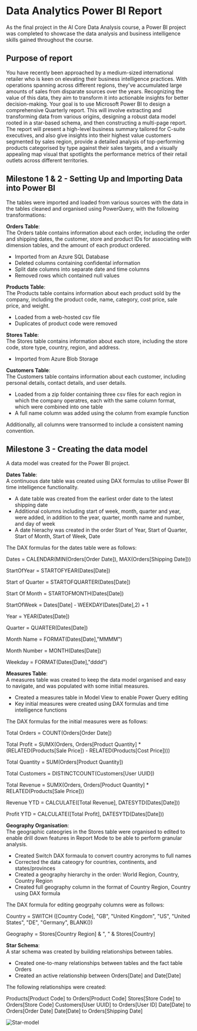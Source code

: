 # Data Analytics Power BI Report
As the final project in the AI Core Data Analysis course, a Power BI project was completed to showcase the data analysis 
and business intelligence skills gained throughout the course. 

## Purpose of report
You have recently been approached by a medium-sized international retailer who is keen on elevating their business intelligence practices. With operations spanning across different regions, they've accumulated large amounts of sales from disparate sources over the years.
Recognizing the value of this data, they aim to transform it into actionable insights for better decision-making. Your goal is to use Microsoft Power BI to design a comprehensive Quarterly report. This will involve extracting and transforming data from various origins, designing a robust data model rooted in a star-based schema, and then constructing a multi-page report.
The report will present a high-level business summary tailored for C-suite executives, and also give insights into their highest value customers segmented by sales region, provide a detailed analysis of top-performing products categorised by type against their sales targets, and a visually appealing map visual that spotlights the performance metrics of their retail outlets across different territories.

## Milestone 1 & 2 - Setting Up and Importing Data into Power BI
The tables were imported and loaded from various sources with the data in the tables cleaned and organised using PowerQuery, with the following transformations: 

**Orders Table**: \
The Orders table contains information about each order, including the order and shipping dates, the customer, store and product IDs for associating with dimension tables, and the amount of each product ordered.
- Imported from an Azure SQL Database
- Deleted columns containing confidental information
- Split date columns into separate date and time columns
- Removed rows which contained null values

**Products Table**:\
The Products table contains information about each product sold by the company, including the product code, name, category, cost price, sale price, and weight.
- Loaded from a web-hosted csv file
- Duplicates of product code were removed

**Stores Table**:\
The Stores table contains information about each store, including the store code, store type, country, region, and address.
- Imported from Azure Blob Storage

**Customers Table**:\
The Customers table contains information about each customer, including personal details, contact details, and user details. 
- Loaded from a zip folder containing three csv files for each region in which the company operatres, each with the same column format, which were combined into one table
- A full name column was added using the column from example function

Additionally, all columns were transormed to include a consistent naming convention.

## Milestone 3 - Creating the data model
A data model was created for the Power BI project.

**Dates Table**:\
A continuous date table was created using DAX formulas to utilise Power BI time intelligence functionality.
- A date table was created from the earliest order date to the latest shipping date
- Additional columns including start of week, month, quarter and year, were added, in addition to the year, quarter, month name and number, and day of week
- A date hierachy was created in the order Start of Year, Start of Quarter, Start of Month, Start of Week, Date

The DAX formulas for the dates table were as follows:

Dates = CALENDAR(MIN(Orders[Order Date]), MAX(Orders[Shipping Date]))

StartOfYear = STARTOFYEAR(Dates[Date])

Start of Quarter = STARTOFQUARTER(Dates[Date])

Start Of Month = STARTOFMONTH(Dates[Date])

StartOfWeek = Dates[Date] - WEEKDAY(Dates[Date],2) + 1

Year = YEAR(Dates[Date])

Quarter = QUARTER(Dates[Date])

Month Name = FORMAT(Dates[Date],"MMMM")

Month Number = MONTH(Dates[Date])

Weekday = FORMAT(Dates[Date],"dddd")

**Measures Table**:\
A measures table was created to keep the data model organised and easy to navigate, and was populated with some initial measures.
- Created a measures table in Model View to enable Power Query editing
- Key initial measures were created using DAX formulas and time intelligence functions

The DAX formulas for the initial measures were as follows:

Total Orders = COUNT(Orders[Order Date])

Total Profit = SUMX(Orders, Orders[Product Quantity] * (RELATED(Products[Sale Price]) - RELATED(Products[Cost Price])))

Total Quantity = SUM(Orders[Product Quantity])

Total Customers = DISTINCTCOUNT(Customers[User UUID])

Total Revenue = SUMX(Orders, Orders[Product Quantity] * RELATED(Products[Sale Price]))

Revenue YTD = CALCULATE([Total Revenue], DATESYTD(Dates[Date]))

Profit YTD = CALCULATE([Total Profit], DATESYTD(Dates[Date]))

**Geography Organisation**:\
The geographic cateogries in the Stores table were organised to edited to enable drill down features in Report Mode to be able to perform granular analysis.
- Created Switch DAX formaula to convert country acronyms to full names
- Corrected the data cateogry for countries, continents, and states/provinces
- Created a geography hierarchy in the order: World Region, Country, Country Region
- Created full geography column in the format of Country Region, Country using DAX formula

The DAX formula for editing geogrpahy columns were as follows:

Country = SWITCH ([Country Code], "GB", "United Kingdom", "US", "United States", "DE", "Germany", BLANK())

Geography = Stores[Country Region] & ", " & Stores[Country]

**Star Schema**:\
A star schema was created by building relationships between tables. 
- Created one-to-many relationships between tables and the fact table Orders
- Created an active relationship between Orders[Date] and Date[Date]

The following relationships were created:

Products[Product Code] to Orders[Product Code]
Stores[Store Code] to Orders[Store Code]
Customers[User UUID] to Orders[User ID]
Date[Date] to Orders[Order Date]
Date[Date] to Orders[Shipping Date]

![Star-model](https://github.com/chloforr/data-analytics-power-bi-report23/assets/141561058/479a98b4-f0b5-4ff4-b080-47e50f391dfc)


  
  


